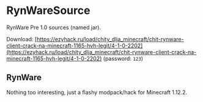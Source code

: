 # RynWareSource
 RynWare Pre 1.0 sources (named jar).
 
 Download: [https://ezyhack.ru/load/chity_dlja_minecraft/chit-rynware-client-crack-na-minecraft-1165-hvh-legit/4-1-0-2202](https://ezyhack.ru/load/chity_dlja_minecraft/chit-rynware-client-crack-na-minecraft-1165-hvh-legit/4-1-0-2202) (password: `123`)
 
## RynWare
 Nothing too interesting, just a flashy modpack/hack for Minecraft 1.12.2.